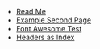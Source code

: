 - [Read Me](README)
- [Example Second Page](second-page)
- [Font Awesome Test](font-awesome)
- [Headers as Index](headers-as-index)
